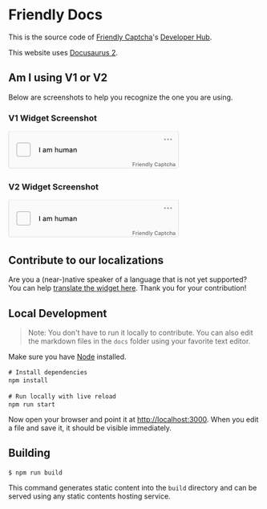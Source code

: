 # Friendly Docs

This is the source code of [Friendly Captcha](https://friendlycaptcha.com)'s [Developer Hub](https://developer.friendlycaptcha.com).

This website uses [Docusaurus 2](https://docusaurus.io/).

## Am I using V1 or V2

Below are screenshots to help you recognize the one you are using.

### V1 Widget Screenshot
![Widget v1 screenshot](./static/img/widget-v2-ready.png)

### V2 Widget Screenshot 
![Widget v2 screenshot](./static/img/widget-v2-ready.png)

## Contribute to our localizations

Are you a (near-)native speaker of a language that is not yet supported? You can help [translate the widget here](https://poeditor.com/join/project/lrdZQ5Uk6D). Thank you for your contribution!

## Local Development
> Note: You don't have to run it locally to contribute. You can also edit the markdown files in the `docs` folder using your favorite text editor.


Make sure you have [Node](https://nodejs.org/en) installed.

```shell
# Install dependencies
npm install

# Run locally with live reload
npm run start
```

Now open your browser and point it at [http://localhost:3000](http://localhost:3000). When you edit a file and save it, it should be visible immediately.

## Building

```
$ npm run build
```

This command generates static content into the `build` directory and can be served using any static contents hosting service.
